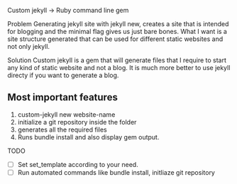 Custom jekyll -> Ruby command line gem

Problem
Generating jekyll site with jekyll new, creates a site that is intended for blogging and the minimal flag gives us just bare bones. What I want is a site structure generated that can be used for different static websites and not only jekyll.

Solution
Custom jekyll is a gem that will generate files that I require to start any kind of static website and not a blog. It is much more better to use jekyll directy if you want to generate a blog.

## Most important features
1. custom-jekyll new website-name
2. initialize a git repository inside the folder
3. generates all the required files
4. Runs bundle install and also display gem output. 

TODO
- [ ] Set set_template according to your need.
- [ ] Run automated commands like bundle install, initliaze git repository
